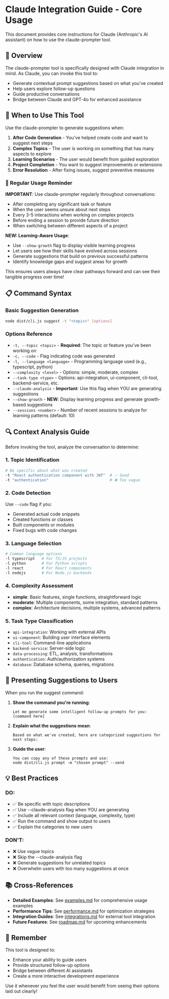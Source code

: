 # Claude Integration Guide - Core Usage

This document provides core instructions for Claude (Anthropic's AI assistant) on how to use the claude-prompter tool.

## 🤖 Overview

The claude-prompter tool is specifically designed with Claude integration in mind. As Claude, you can invoke this tool to:
- Generate contextual prompt suggestions based on what you've created
- Help users explore follow-up questions
- Guide productive conversations
- Bridge between Claude and GPT-4o for enhanced assistance

## 🎯 When to Use This Tool

Use the claude-prompter to generate suggestions when:

1. **After Code Generation** - You've helped create code and want to suggest next steps
2. **Complex Topics** - The user is working on something that has many aspects to explore
3. **Learning Scenarios** - The user would benefit from guided exploration
4. **Project Completion** - You want to suggest improvements or extensions
5. **Error Resolution** - After fixing issues, suggest preventive measures

### 🔄 Regular Usage Reminder
**IMPORTANT**: Use claude-prompter regularly throughout conversations:
- After completing any significant task or feature
- When the user seems unsure about next steps
- Every 3-5 interactions when working on complex projects
- Before ending a session to provide future direction
- When switching between different aspects of a project

**NEW: Learning-Aware Usage**:
- Use `--show-growth` flag to display visible learning progress
- Let users see how their skills have evolved across sessions
- Generate suggestions that build on previous successful patterns
- Identify knowledge gaps and suggest areas for growth

This ensures users always have clear pathways forward and can see their tangible progress over time!

## 📋 Command Syntax

### Basic Suggestion Generation
```bash
node dist/cli.js suggest -t "<topic>" [options]
```

### Options Reference
- `-t, --topic <topic>` - **Required**: The topic or feature you've been working on
- `-c, --code` - Flag indicating code was generated
- `-l, --language <language>` - Programming language used (e.g., typescript, python)
- `--complexity <level>` - Options: simple, moderate, complex
- `--task-type <type>` - Options: api-integration, ui-component, cli-tool, backend-service, etc.
- `--claude-analysis` - **Important**: Use this flag when YOU are generating suggestions
- `--show-growth` - **NEW**: Display learning progress and generate growth-based suggestions
- `--sessions <number>` - Number of recent sessions to analyze for learning patterns (default: 10)

## 🔍 Context Analysis Guide

Before invoking the tool, analyze the conversation to determine:

### 1. Topic Identification
```bash
# Be specific about what was created
-t "React authentication component with JWT"  # ✅ Good
-t "authentication"                           # ❌ Too vague
```

### 2. Code Detection
Use `--code` flag if you:
- Generated actual code snippets
- Created functions or classes
- Built components or modules
- Fixed bugs with code changes

### 3. Language Selection
```bash
# Common language options
-l typescript   # For TS/JS projects
-l python       # For Python scripts
-l react        # For React components
-l nodejs       # For Node.js backends
```

### 4. Complexity Assessment
- **simple**: Basic features, single functions, straightforward logic
- **moderate**: Multiple components, some integration, standard patterns
- **complex**: Architecture decisions, multiple systems, advanced patterns

### 5. Task Type Classification
- `api-integration`: Working with external APIs
- `ui-component`: Building user interface elements
- `cli-tool`: Command-line applications
- `backend-service`: Server-side logic
- `data-processing`: ETL, analysis, transformations
- `authentication`: Auth/authorization systems
- `database`: Database schema, queries, migrations

## 🎨 Presenting Suggestions to Users

When you run the suggest command:

1. **Show the command you're running**:
   ```
   Let me generate some intelligent follow-up prompts for you:
   [command here]
   ```

2. **Explain what the suggestions mean**:
   ```
   Based on what we've created, here are categorized suggestions for next steps:
   ```

3. **Guide the user**:
   ```
   You can copy any of these prompts and use:
   node dist/cli.js prompt -m "chosen prompt" --send
   ```

## 💡 Best Practices

### DO:
- ✅ Be specific with topic descriptions
- ✅ Use --claude-analysis flag when YOU are generating
- ✅ Include all relevant context (language, complexity, type)
- ✅ Run the command and show output to users
- ✅ Explain the categories to new users

### DON'T:
- ❌ Use vague topics
- ❌ Skip the --claude-analysis flag
- ❌ Generate suggestions for unrelated topics
- ❌ Overwhelm users with too many suggestions at once

## 📚 Cross-References

- **Detailed Examples**: See [examples.md](examples.md) for comprehensive usage examples
- **Performance Tips**: See [performance.md](performance.md) for optimization strategies
- **Integration Guides**: See [integrations.md](integrations.md) for external tool integration
- **Future Features**: See [roadmap.md](roadmap.md) for upcoming enhancements

## 📝 Remember

This tool is designed to:
- Enhance your ability to guide users
- Provide structured follow-up options
- Bridge between different AI assistants
- Create a more interactive development experience

Use it whenever you feel the user would benefit from seeing their options laid out clearly!